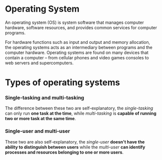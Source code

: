# Operating System
An operating system (OS) is system software that manages computer hardware, software resources, and provides common services for computer programs.

For hardware functions such as input and output and memory allocation, the operating systems acts as an intermediary between programs and the computer hardware. Operating systems are found on many devices that contain a computer – from cellular phones and video games consoles to web servers and supercomputers.

# Types of operating systems
### Single-tasking and multi-tasking
The difference between these two are self-explanatory, the *single-tasking* can only run **one task at the time**, while *multi-tasking* is **capable of running two or more task at the same time**.

### Single-user and multi-user
These two are also self-explanatory, the *single-user* **doesn't have the ability to distinguish between users** while the *multi-user* **can identify processes and resources belonging to one or more users**.